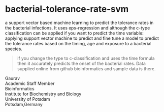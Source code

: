 # bacterial-tolerance-rate-svm
a support vector based machine learning to predict the tolerance rates in the bacterial infections. It uses eps-regression and although the c-type classification can be applied if you want to predict the time variable: applying support vector machine to predict and fine tune a model to predict the tolerance rates based on the timing, age and exposure to a bacterial species.
> if you change the type to c-classification and uses the time formula then it accurately predicts the onset of the bacterial rates. Data supplied online from github bioinformatics and sample data is there.

Gaurav \
Academic Staff Member \
Bioinformatics \
Institute for Biochemistry and Biology \
University of Potsdam \
Potsdam,Germany
